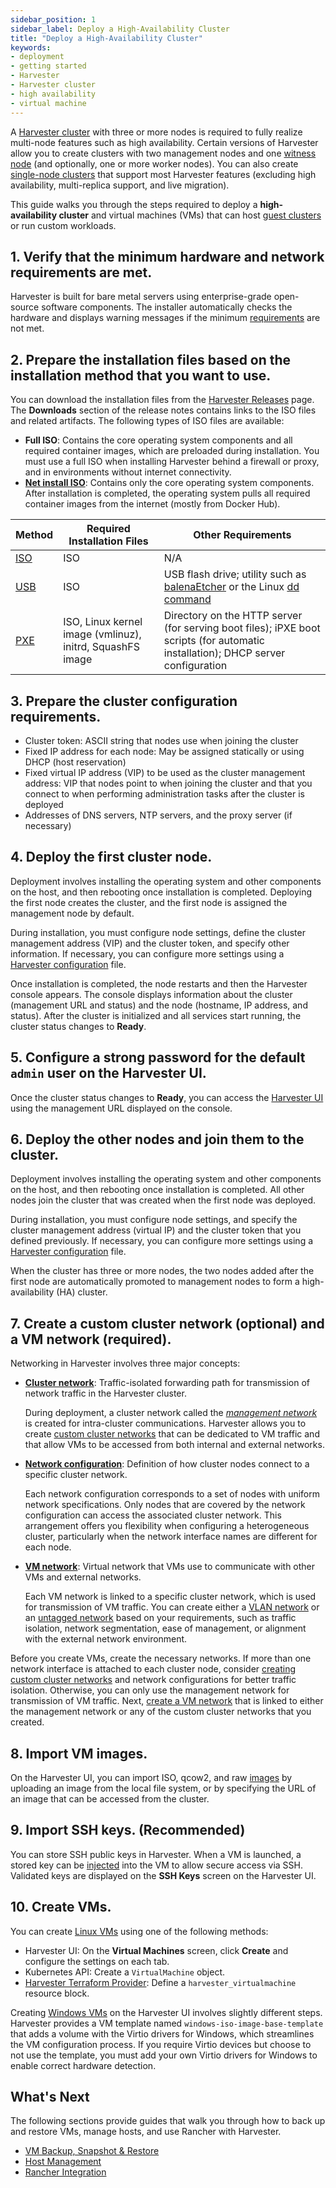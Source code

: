 ```yaml
---
sidebar_position: 1
sidebar_label: Deploy a High-Availability Cluster
title: "Deploy a High-Availability Cluster"
keywords:
- deployment
- getting started
- Harvester
- Harvester cluster
- high availability
- virtual machine
---
```


A [Harvester cluster](../glossary/#harvester-cluster) with three or more nodes is required to fully realize multi-node features such as high availability. Certain versions of Harvester allow you to create clusters with two management nodes and one [witness node](../advanced/witness/) (and optionally, one or more worker nodes). You can also create [single-node clusters](../advanced/singlenodeclusters/) that support most Harvester features (excluding high availability, multi-replica support, and live migration). 

This guide walks you through the steps required to deploy a **high-availability cluster** and virtual machines (VMs) that can host [guest clusters](../glossary/#guest-cluster--guest-kubernetes-cluster) or run custom workloads. 

## 1. Verify that the minimum hardware and network requirements are met. 

Harvester is built for bare metal servers using enterprise-grade open-source software components. The installer automatically checks the hardware and displays warning messages if the minimum [requirements](../install/requirements) are not met. 

## 2. Prepare the installation files based on the installation method that you want to use. 

You can download the installation files from the [Harvester Releases](https://github.com/harvester/harvester/releases) page. The **Downloads** section of the release notes contains links to the ISO files and related artifacts. The following types of ISO files are available: 

- **Full ISO**: Contains the core operating system components and all required container images, which are preloaded during installation. You must use a full ISO when installing Harvester behind a firewall or proxy, and in environments without internet connectivity. 
- [**Net install ISO**](../install/net-install): Contains only the core operating system components. After installation is completed, the operating system pulls all required container images from the internet (mostly from Docker Hub). 


| Method | Required Installation Files | Other Requirements |
| --- | --- | --- |
| [ISO](../install/index) | ISO | N/A |
| [USB](../install/usb-install) | ISO | USB flash drive; utility such as [balenaEtcher](https://etcher.balena.io/) or the Linux [dd command](https://man7.org/linux/man-pages/man1/dd.1.html) |
| [PXE](../install/pxe-boot-install) | ISO, Linux kernel image (vmlinuz), initrd, SquashFS image | Directory on the HTTP server (for serving boot files); iPXE boot scripts (for automatic installation); DHCP server configuration |

## 3. Prepare the cluster configuration requirements. 

- Cluster token: ASCII string that nodes use when joining the cluster 
- Fixed IP address for each node: May be assigned statically or using DHCP (host reservation) 
- Fixed virtual IP address (VIP) to be used as the cluster management address: VIP that nodes point to when joining the cluster and that you connect to when performing administration tasks after the cluster is deployed 
- Addresses of DNS servers, NTP servers, and the proxy server (if necessary) 

## 4. Deploy the first cluster node. 

Deployment involves installing the operating system and other components on the host, and then rebooting once installation is completed. Deploying the first node creates the cluster, and the first node is assigned the management node by default. 
    
During installation, you must configure node settings, define the cluster management address (VIP) and the cluster token, and specify other information. If necessary, you can configure more settings using a [Harvester configuration](../install/harvester-configuration/) file. 

Once installation is completed, the node restarts and then the Harvester console appears. The console displays information about the cluster (management URL and status) and the node (hostname, IP address, and status). After the cluster is initialized and all services start running, the cluster status changes to **Ready**. 

## 5. Configure a strong password for the default `admin` user on the Harvester UI. 

Once the cluster status changes to **Ready**, you can access the [Harvester UI](../authentication) using the management URL displayed on the console. 

## 6. Deploy the other nodes and join them to the cluster. 

Deployment involves installing the operating system and other components on the host, and then rebooting once installation is completed. All other nodes join the cluster that was created when the first node was deployed. 

During installation, you must configure node settings, and specify the cluster management address (virtual IP) and the cluster token that you defined previously. If necessary, you can configure more settings using a [Harvester configuration](../install/harvester-configuration/) file. 

When the cluster has three or more nodes, the two nodes added after the first node are automatically promoted to management nodes to form a high-availability (HA) cluster. 

## 7. Create a custom cluster network (optional) and a VM network (required).

Networking in Harvester involves three major concepts:

- [**Cluster network**](../networking/index#cluster-network): Traffic-isolated forwarding path for transmission of network traffic in the Harvester cluster. 
    
    During deployment, a cluster network called the [*management network*](../networking/index#built-in-cluster-network) is created for intra-cluster communications. Harvester allows you to create [custom cluster networks](../networking/index#custom-cluster-network) that can be dedicated to VM traffic and that allow VMs to be accessed from both internal and external networks.

- [**Network configuration**](../networking/index#cluster-network): Definition of how cluster nodes connect to a specific cluster network. 
    
    Each network configuration corresponds to a set of nodes with uniform network specifications. Only nodes that are covered by the network configuration can access the associated cluster network. This arrangement offers you flexibility when configuring a heterogeneous cluster, particularly when the network interface names are different for each node.

- [**VM network**](../networking/index#vm-network): Virtual network that VMs use to communicate with other VMs and external networks.
    
    Each VM network is linked to a specific cluster network, which is used for transmission of VM traffic. You can create either a [VLAN network](../networking/harvester-network/#vlan-network) or an [untagged network](../networking/harvester-network/#untagged-network) based on your requirements, such as traffic isolation, network segmentation, ease of management, or alignment with the external network environment. 

Before you create VMs, create the necessary networks. If more than one network interface is attached to each cluster node, consider [creating custom cluster networks](../networking/index#how-to-create-a-new-cluster-network) and network configurations for better traffic isolation. Otherwise, you can only use the management network for transmission of VM traffic. Next, [create a VM network](../networking/index#how-to-create-a-new-cluster-network) that is linked to either the management network or any of the custom cluster networks that you created.

## 8. Import VM images. 

On the Harvester UI, you can import ISO, qcow2, and raw [images](../upload-image/) by uploading an image from the local file system, or by specifying the URL of an image that can be accessed from the cluster. 

## 9. Import SSH keys. (Recommended)

You can store SSH public keys in Harvester. When a VM is launched, a stored key can be [injected](../vm/access-to-the-vm/#ssh-access) into the VM to allow secure access via SSH. Validated keys are displayed on the **SSH Keys** screen on the Harvester UI. 

## 10. Create VMs. 

You can create [Linux VMs](../vm/index) using one of the following methods: 

- Harvester UI: On the **Virtual Machines** screen, click **Create** and configure the settings on each tab. 
- Kubernetes API: Create a `VirtualMachine` object. 
- [Harvester Terraform Provider](../terraform/terraform-provider): Define a `harvester_virtualmachine` resource block. 

Creating [Windows VMs](../vm/create-windows-vm) on the Harvester UI involves slightly different steps. Harvester provides a VM template named `windows-iso-image-base-template` that adds a volume with the Virtio drivers for Windows, which streamlines the VM configuration process. If you require Virtio devices but choose to not use the template, you must add your own Virtio drivers for Windows to enable correct hardware detection. 

## What's Next

The following sections provide guides that walk you through how to back up and restore VMs, manage hosts, and use Rancher with Harvester.

- [VM Backup, Snapshot & Restore](../vm/backup-restore) 
- [Host Management](../host/) 
- [Rancher Integration](../rancher/rancher-integration) 
